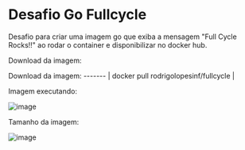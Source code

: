 # Desafio Go Fullcycle

Desafio para criar uma imagem go que exiba a mensagem "Full Cycle Rocks!!" ao rodar o container e disponibilizar no docker hub.

Download da imagem:

Download da imagem:
------- |
docker pull rodrigolopesinf/fullcycle |

Imagem executando:

![image](https://github.com/rodrigolopesinf/desafio-go-fullcycle/assets/55162026/a0233f70-985f-4d83-a23b-d9624a820030)

Tamanho da imagem:

![image](https://github.com/rodrigolopesinf/desafio-go-fullcycle/assets/55162026/b0e578bc-5cc7-4bae-9249-d639432c41b1)


